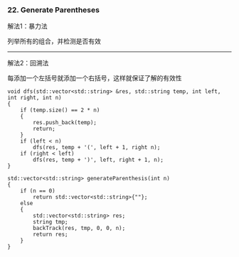 ### 22. Generate Parentheses

解法1：暴力法

列举所有的组合，并检测是否有效

-------------------------------

解法2：回溯法

每添加一个左括号就添加一个右括号，这样就保证了解的有效性

```
void dfs(std::vector<std::string> &res, std::string temp, int left, int right, int n)
{
    if (temp.size() == 2 * n)
    {
        res.push_back(temp);
        return;
    }
    if (left < n)
        dfs(res, temp + '(', left + 1, right n);
    if (right < left)
        dfs(res, temp + ')', left, right + 1, n);
}

std::vector<std::string> generateParenthesis(int n)
{
    if (n == 0)
        return std::vector<std::string>{""};
    else
    {
        std::vector<std::string> res;
        string tmp;
        backTrack(res, tmp, 0, 0, n);
        return res;
    }
}
```
